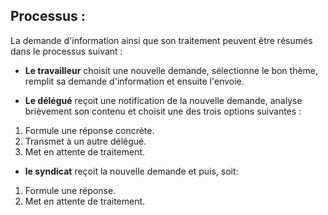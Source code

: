 ## Processus : ##

La demande d'information ainsi que son traitement peuvent  être résumés dans le processus suivant :

- **Le travailleur** choisit une nouvelle demande, sélectionne le bon thème, remplit sa demande d'information et ensuite l'envoie.

- **Le délégué** reçoit une notification de la nouvelle demande, analyse brièvement son contenu et choisit une des trois options suivantes :

1. Formule une réponse concrète.
2. Transmet à un autre délégué.
3. Met en attente de traitement.

- **le syndicat** reçoit la nouvelle demande et puis, soit:

1. Formule une réponse.
2. Met en attente de traitement.
